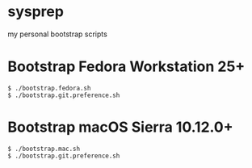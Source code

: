 sysprep
=======

my personal bootstrap scripts


# Bootstrap Fedora Workstation 25+

    $ ./bootstrap.fedora.sh
    $ ./bootstrap.git.preference.sh


# Bootstrap macOS Sierra 10.12.0+

    $ ./bootstrap.mac.sh
    $ ./bootstrap.git.preference.sh
